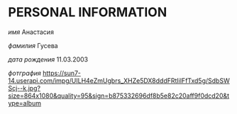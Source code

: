 # PERSONAL INFORMATION

*имя* Анастасия

*фамилия* Гусева

*дата рождения* 11.03.2003

*фотграфия* 
https://sun7-14.userapi.com/impg/UILH4eZmUgbrs_XHZe5DX8dddFRtIilFfTxd5g/SdbSWScj--k.jpg?size=864x1080&quality=95&sign=b875332696df8b5e82c20aff9f0dcd20&type=album